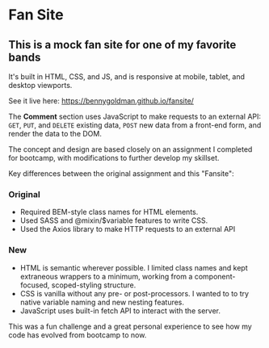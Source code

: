 # Fan Site

## This is a mock fan site for one of my favorite bands

It's built in HTML, CSS, and JS, and is responsive at mobile, tablet, and desktop viewports.

See it live here: <https://bennygoldman.github.io/fansite/>

The **Comment** section uses JavaScript to make requests to an external API: `GET`, `PUT`, and `DELETE` existing data, `POST` new data from a front-end form, and render the data to the DOM.

The concept and design are based closely on an assignment I completed for bootcamp, with modifications to further develop my skillset.

Key differences between the original assignment and this "Fansite":

### Original

- Required BEM-style class names for HTML elements.
- Used SASS and @mixin/$variable features to write CSS.
- Used the Axios library to make HTTP requests to an external API

### New

- HTML is semantic wherever possible. I limited class names and kept extraneous wrappers to a minimum, working from a component-focused, scoped-styling structure.
- CSS is vanilla without any pre- or post-processors. I wanted to to try native variable naming and new nesting features.
- JavaScript uses built-in fetch API to interact with the server.

This was a fun challenge and a great personal experience to see how my code has evolved from bootcamp to now.
